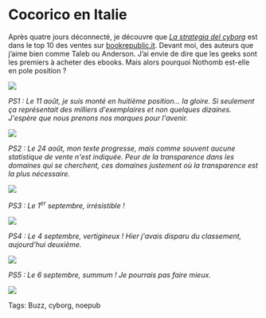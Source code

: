# Cocorico en Italie

Après quatre jours déconnecté, je découvre que [*La strategia del cyborg*](http://blog.tcrouzet.com/la-strategie-du-cyborg/) est dans le top 10 des ventes sur [bookrepublic.it](http://www.bookrepublic.it/). Devant moi, des auteurs que j’aime bien comme Taleb ou Anderson. J’ai envie de dire que les geeks sont les premiers à acheter des ebooks. Mais alors pourquoi Nothomb est-elle en pole position ?

![](http://blog.tcrouzet.comhttps://tcrouzet.com/images_tc/2010/08/hit.png)

*PS1 : Le 11 août, je suis monté en huitième position... la gloire. Si seulement ça représentait des milliers d'exemplaires et non quelques dizaines. J'espère que nous prenons nos marques pour l'avenir.*

![](http://blog.tcrouzet.comhttps://tcrouzet.com/images_tc/2010/08/hit2.png)

*PS2 : Le 24 août, mon texte progresse, mais comme souvent aucune statistique de vente n'est indiquée. Peur de la transparence dans les domaines qui se cherchent, ces domaines justement où la transparence est la plus nécessaire.*

![](http://blog.tcrouzet.comhttps://tcrouzet.com/images_tc/2010/08/hit21.png)

*PS3 : Le 1<sup>er</sup> septembre, irrésistible !*

![](http://blog.tcrouzet.comhttps://tcrouzet.com/images_tc/2010/08/hit4.png)

*PS4 : Le 4 septembre, vertigineux ! Hier j'avais disparu du classement, aujourd'hui deuxième.*

![](http://blog.tcrouzet.comhttps://tcrouzet.com/images_tc/2010/08/hit5.png)

*PS5 : Le 6 septembre, summum ! Je pourrais pas faire mieux.*

![](http://blog.tcrouzet.comhttps://tcrouzet.com/images_tc/2010/08/hit6.png)

Tags: Buzz, cyborg, noepub
